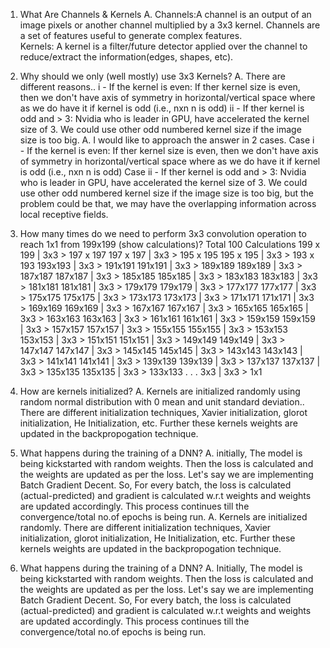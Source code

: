 1. What Are Channels & Kernels
A. Channels:A channel is an output of an image pixels or another channel  multiplied by a 3x3 kernel. Channels are a set of features useful to generate complex features.  
   Kernels: A kernel is a filter/future detector applied over the channel to reduce/extract the information(edges, shapes, etc).

2. Why should we only (well mostly) use 3x3 Kernels?
A. There are different reasons..
   i - If the kernel is even: If ther kernel size is even, then we don't have axis of symmetry in horizontal/vertical space where as we do have it if kernel is odd (i.e., nxn n is odd)
   ii - If ther kernel is odd and > 3: Nvidia who is leader in GPU, have accelerated the kernel size of 3. We could use other odd numbered kernel size if the image size is too big.
A. I would like to approach the answer in 2 cases.
   Case i - If the kernel is even: If ther kernel size is even, then we don't have axis of symmetry in horizontal/vertical space where as we do have it if kernel is odd (i.e., nxn n is odd)
   Case ii - If ther kernel is odd and > 3: Nvidia who is leader in GPU, have accelerated the kernel size of 3. We could use other odd numbered kernel size if the image size is too big, but
   the problem could be that, we may have the overlapping information across local receptive fields. 

3. How many times do we need to perform 3x3 convolution operation to reach 1x1 from 199x199 (show calculations)?
   Total 100 Calculations
   199 x 199 | 3x3 > 197 x 197
   197 x 197 | 3x3 > 195 x 195
   195 x 195 | 3x3 > 193 x 193
   193x193 | 3x3 > 191x191
   191x191 | 3x3 > 189x189
   189x189 | 3x3 > 187x187
   187x187 | 3x3 > 185x185
   185x185 | 3x3 > 183x183
   183x183 | 3x3 > 181x181
   181x181 | 3x3 > 179x179
   179x179 | 3x3 > 177x177
   177x177 | 3x3 > 175x175
   175x175 | 3x3 > 173x173
   173x173 | 3x3 > 171x171
   171x171 | 3x3 > 169x169
   169x169 | 3x3 > 167x167
   167x167 | 3x3 > 165x165
   165x165 | 3x3 > 163x163
   163x163 | 3x3 > 161x161
   161x161 | 3x3 > 159x159
   159x159 | 3x3 > 157x157
   157x157 | 3x3 > 155x155
   155x155 | 3x3 > 153x153
   153x153 | 3x3 > 151x151
   151x151 | 3x3 > 149x149
   149x149 | 3x3 > 147x147
   147x147 | 3x3 > 145x145
   145x145 | 3x3 > 143x143
   143x143 | 3x3 > 141x141
   141x141 | 3x3 > 139x139
   139x139 | 3x3 > 137x137
   137x137 | 3x3 > 135x135
   135x135 | 3x3 > 133x133
   .
   .
   .
   3x3    | 3x3 > 1x1

4. How are kernels initialized? 
A. Kernels are initialized randomly using random normal distribution with 0 mean and unit standard deviation.. There are different initialization techniques, Xavier initialization, glorot initialization, He Initialization, etc. Further these kernels weights are updated in the backpropogation technique. 

5. What happens during the training of a DNN?
A. initially, The model is being kickstarted with random weights. Then the loss is calculated and the weights are updated as per the loss. Let's say we are implementing Batch Gradient Decent. So, For every batch, the loss is calculated (actual-predicted) and gradient is calculated w.r.t weights and weights are updated accordingly. This process continues till the convergence/total no.of epochs is being run. 
A. Kernels are initialized randomly. There are different initialization techniques, Xavier initialization, glorot initialization, He Initialization, etc. Further these kernels weights are updated in the backpropogation technique. 

5. What happens during the training of a DNN?
A. Initially, The model is being kickstarted with random weights. Then the loss is calculated and the weights are updated as per the loss. Let's say we are implementing Batch Gradient Decent. So, For every batch, the loss is calculated (actual-predicted) and gradient is calculated w.r.t weights and weights are updated accordingly. This process continues till the convergence/total no.of epochs is being run. 
